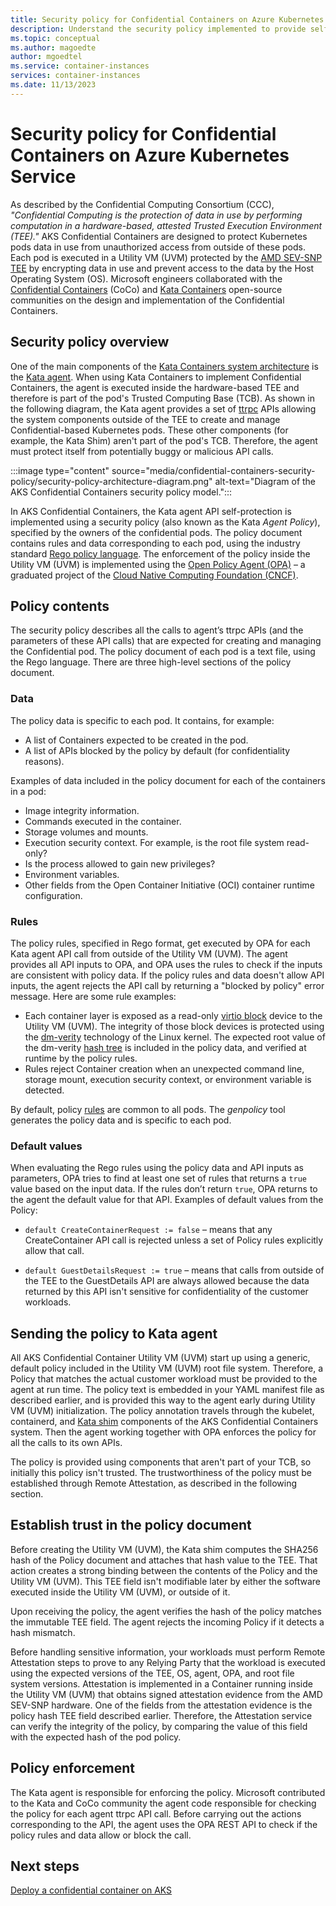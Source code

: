 ```yaml
---
title: Security policy for Confidential Containers on Azure Kubernetes Service 
description: Understand the security policy implemented to provide self-protection of the container hosted on Azure Kubernetes Service
ms.topic: conceptual
ms.author: magoedte
author: mgoedtel
ms.service: container-instances
services: container-instances
ms.date: 11/13/2023
---
```


# Security policy for Confidential Containers on Azure Kubernetes Service

As described by the Confidential Computing Consortium (CCC), *"Confidential Computing is the protection of data in use by performing computation in a hardware-based, attested Trusted Execution Environment (TEE)."* AKS Confidential Containers are designed to protect Kubernetes pods data in use from unauthorized access from outside of these pods. Each pod is executed in a Utility VM (UVM) protected by the [AMD SEV-SNP TEE](https://www.amd.com/content/dam/amd/en/documents/epyc-business-docs/white-papers/SEV-SNP-strengthening-vm-isolation-with-integrity-protection-and-more.pdf) by encrypting data in use and prevent access to the data by the Host Operating System (OS). Microsoft engineers collaborated with the [Confidential Containers](https://github.com/confidential-containers) (CoCo) and [Kata Containers](https://github.com/kata-containers/) open-source communities on the design and implementation of the Confidential Containers.  

## Security policy overview

One of the main components of the [Kata Containers system architecture](https://github.com/kata-containers/kata-containers/blob/main/docs/design/architecture/history.md#kata-2x-architecture) is the [Kata agent](https://github.com/kata-containers/kata-containers/blob/main/docs/design/architecture/README.md#agent). When using Kata Containers to implement Confidential Containers, the agent is executed inside the hardware-based TEE and therefore is part of the pod's Trusted Computing Base (TCB). As shown in the following diagram, the Kata agent provides a set of [ttrpc](https://github.com/containerd/ttrpc) APIs allowing the system components outside of the TEE to create and manage Confidential-based Kubernetes pods. These other components (for example, the Kata Shim) aren't part of the pod's TCB. Therefore, the agent must protect itself from potentially buggy or malicious API calls.

:::image type="content" source="media/confidential-containers-security-policy/security-policy-architecture-diagram.png" alt-text="Diagram of the AKS Confidential Containers security policy model.":::

In AKS Confidential Containers, the Kata agent API self-protection is implemented using a security policy (also known as the Kata *Agent Policy*), specified by the owners of the confidential pods. The policy document contains rules and data corresponding to each pod, using the industry standard [Rego policy language](https://www.openpolicyagent.org/docs/latest/policy-language/). The enforcement of the policy inside the Utility VM (UVM) is implemented using the [Open Policy Agent (OPA)](https://www.openpolicyagent.org/) – a graduated project of the [Cloud Native Computing Foundation (CNCF)](https://www.cncf.io/).

## Policy contents

The security policy describes all the calls to agent’s ttrpc APIs (and the parameters of these API calls) that are expected for creating and managing the Confidential pod. The policy document of each pod is a text file, using the Rego language. There are three high-level sections of the policy document.

### Data

The policy data is specific to each pod. It contains, for example:

* A list of Containers expected to be created in the pod.
* A list of APIs blocked by the policy by default (for confidentiality reasons).

Examples of data included in the policy document for each of the containers in a pod:

* Image integrity information.
* Commands executed in the container.
* Storage volumes and mounts.
* Execution security context. For example, is the root file system read-only?
* Is the process allowed to gain new privileges?
* Environment variables.
* Other fields from the Open Container Initiative (OCI) container runtime configuration.

### Rules

The policy rules, specified in Rego format, get executed by OPA for each Kata agent API call from outside of the Utility VM (UVM). The agent provides all API inputs to OPA, and OPA uses the rules to check if the inputs are consistent with policy data. If the policy rules and data doesn't allow API inputs, the agent rejects the API call by returning a "blocked by policy" error message. Here are some rule examples:

* Each container layer is exposed as a read-only [virtio block](https://docs.oasis-open.org/virtio/virtio/v1.1/cs01/virtio-v1.1-cs01.html#x1-2390002) device to the Utility VM (UVM). The integrity of those block devices is protected using the [dm-verity](https://docs.kernel.org/admin-guide/device-mapper/verity.html) technology of the Linux kernel. The expected root value of the dm-verity [hash tree](https://docs.kernel.org/admin-guide/device-mapper/verity.html#hash-tree) is included in the policy data, and verified at runtime by the policy rules.
* Rules reject Container creation when an unexpected command line, storage mount, execution security context, or environment variable is detected.

By default, policy [rules](https://github.com/microsoft/kata-containers/blob/2795dae5e99bd918b7b8d0a9643e9a857e95813d/src/tools/genpolicy/rules.rego#L37) are common to all pods. The *genpolicy* tool generates the policy data and is specific to each pod.

### Default values

When evaluating the Rego rules using the policy data and API inputs as parameters, OPA tries to find at least one set of rules that returns a `true` value based on the input data. If the rules don’t return `true`, OPA returns to the agent the default value for that API. Examples of default values from the Policy:

* `default CreateContainerRequest := false` – means that any CreateContainer API call is rejected unless a set of Policy rules explicitly allow that call.

* `default GuestDetailsRequest := true` – means that calls from outside of the TEE to the GuestDetails API are always allowed because the data returned by this API isn't sensitive for confidentiality of the customer workloads.

## Sending the policy to Kata agent

All AKS Confidential Container Utility VM (UVM) start up using a generic, default policy included in the Utility VM (UVM) root file system. Therefore, a Policy that matches the actual customer workload must be provided to the agent at run time. The policy text is embedded in your YAML manifest file as described earlier, and is provided this way to the agent early during Utility VM (UVM) initialization. The policy annotation travels through the kubelet, containerd, and [Kata shim](https://github.com/kata-containers/kata-containers/blob/main/src/runtime/cmd/containerd-shim-kata-v2) components of the AKS Confidential Containers system. Then the agent working together with OPA enforces the policy for all the calls to its own APIs.

The policy is provided using components that aren't part of your TCB, so initially this policy isn't trusted. The trustworthiness of the policy must be established through Remote Attestation, as described in the following section.

## Establish trust in the policy document

Before creating the Utility VM (UVM), the Kata shim computes the SHA256 hash of the Policy document and attaches that hash value to the TEE. That action creates a strong binding between the contents of the Policy and the Utility VM (UVM). This TEE field isn't modifiable later by either the software executed inside the Utility VM (UVM), or outside of it.

Upon receiving the policy, the agent verifies the hash of the policy matches the immutable TEE field. The agent rejects the incoming Policy if it detects a hash mismatch.

Before handling sensitive information, your workloads must perform Remote Attestation steps to prove to any Relying Party that the workload is executed using the expected versions of the TEE, OS, agent, OPA, and root file system versions. Attestation is implemented in a Container running inside the Utility VM (UVM) that obtains signed attestation evidence from the AMD SEV-SNP hardware. One of the fields from the attestation evidence is the policy hash TEE field described earlier. Therefore, the Attestation service can verify the integrity of the policy, by comparing the value of this field with the expected hash of the pod policy.

## Policy enforcement

The Kata agent is responsible for enforcing the policy. Microsoft contributed to the Kata and CoCo community the agent code responsible for checking the policy for each agent ttrpc API call. Before carrying out the actions corresponding to the API, the agent uses the OPA REST API to check if the policy rules and data allow or block the call.

## Next steps

[Deploy a confidential container on AKS](/azure/aks/deploy-confidential-containers-default-policy)
